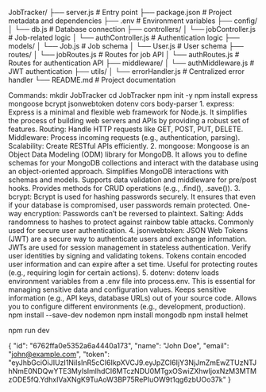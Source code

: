JobTracker/
├── server.js         # Entry point
├── package.json      # Project metadata and dependencies
├── .env              # Environment variables
├── config/
│   └── db.js         # Database connection
├── controllers/
│   └── jobController.js  # Job-related logic
│   └── authController.js # Authentication logic
├── models/
│   └── Job.js        # Job schema
│   └── User.js       # User schema
├── routes/
│   └── jobRoutes.js  # Routes for job API
│   └── authRoutes.js # Routes for authentication API
├── middleware/
│   └── authMiddleware.js # JWT authentication
├── utils/
│   └── errorHandler.js   # Centralized error handler
└── README.md         # Project documentation



Commands:
mkdir JobTracker
cd JobTracker
npm init -y
npm install express mongoose bcrypt jsonwebtoken dotenv cors body-parser
    1. express: 
    Express is a minimal and flexible web framework for Node.js. It simplifies the process of building web servers and APIs by providing a robust set of features.
    Routing: Handle HTTP requests like GET, POST, PUT, DELETE.
    Middleware: Process incoming requests (e.g., authentication, parsing).
    Scalability: Create RESTful APIs efficiently.
    2.  mongoose:
    Mongoose is an Object Data Modeling (ODM) library for MongoDB. It allows you to define schemas for your MongoDB collections and interact with the database using an object-oriented approach.
    Simplifies MongoDB interactions with schemas and models.
    Supports data validation and middleware for pre/post hooks.
    Provides methods for CRUD operations (e.g., .find(), .save()).
    3. bcrypt:
    Bcrypt is used for hashing passwords securely. It ensures that even if your database is compromised, user passwords remain protected.
    One-way encryption: Passwords can’t be reversed to plaintext.
    Salting: Adds randomness to hashes to protect against rainbow table attacks.
    Commonly used for secure user authentication.
    4. jsonwebtoken:
    JSON Web Tokens (JWT) are a secure way to authenticate users and exchange information. JWTs are used for session management in stateless authentication.
    Verify user identities by signing and validating tokens.
    Tokens contain encoded user information and can expire after a set time.
    Useful for protecting routes (e.g., requiring login for certain actions).
    5. dotenv: 
    dotenv loads environment variables from a .env file into process.env. This is essential for managing sensitive data and configuration values.
    Keeps sensitive information (e.g., API keys, database URLs) out of your source code.
    Allows you to configure different environments (e.g., development, production).
npm install --save-dev nodemon
npm install mongodb
npm install helmet

npm run dev





{
    "id": "6762ffa0e5352a6a4440a173",
    "name": "John Doe",
    "email": "john@example.com",
    "token": "eyJhbGciOiJIUzI1NiIsInR5cCI6IkpXVCJ9.eyJpZCI6IjY3NjJmZmEwZTUzNTJhNmE0NDQwYTE3MyIsImlhdCI6MTczNDU0MTgxOSwiZXhwIjoxNzM3MTMzODE5fQ.YdhxIVaXNgK9TuAoW3BP75RePIuOW9t1qg6zbUOo37k"
}